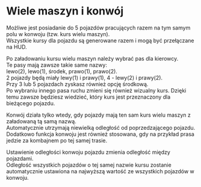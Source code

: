 # Wiele maszyn i konwój
  
Możliwe jest posiadanie do 5 pojazdów pracujących razem na tym samym polu w konwoju (tzw. kurs wielu maszyn).  
Wszystkie kursy dla pojazdu są generowane razem i mogą być przełączane na HUD.  

  
Po załadowaniu kursu wielu maszyn należy wybrać pas dla kierowcy.  
Te pasy mają zawsze takie same nazwy:  
lewo(2), lewo(1), środek, prawo(1), prawo(2).  
2 pojazdy będą miały lewy(1) i prawy(1), 4 - lewy(2) i prawy(2).  
Przy 3 lub 5 pojazdach zyskasz również opcję środkową.  
Po wybraniu innego pasa ruchu zmieni się również wizualny kurs. Dzięki temu zawsze będziesz wiedzieć, który kurs jest przeznaczony dla bieżącego pojazdu.  

  
Konwój działa tylko wtedy, gdy pojazdy mają ten sam kurs wielu maszyn z załadowaną tą samą nazwą.  
Automatycznie utrzymają niewielką odległość od poprzedzającego pojazdu.  
Dodatkowo funkcja konwoju jest również stosowana, gdy na przykład prasa jedzie za kombajnem po tej samej trasie.  

  
Ustawienie odległości konwoju pojazdu zmienia odległość między pojazdami.  
Odległość wszystkich pojazdów o tej samej nazwie kursu zostanie automatycznie ustawiona na najwyższą wartość ze wszystkich pojazdów w konwoju.  
